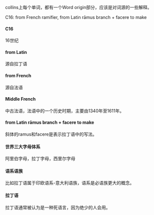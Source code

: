 collins上每个单词，都有一个Word origin部分，应该是对词源的一些解释。

C16: from French ramifier, from Latin rāmus branch + facere to make
#### C16
16世纪

#### from Latin
源自拉丁语

#### from French
源自法语

#### Middle French
中古法语，法语中的一个历史时期，主要由1340年至1611年。

#### from Latin rāmus branch + facere to make
斜体的ramus和facere是表示拉丁语中的写法。

#### 世界三大字母体系
阿里伯字母，拉丁字母，西里尔字母

#### 语系语族
比如拉丁语属于印欧语系-意大利语族，语系是必语族更大的概念。

#### 拉丁语
拉丁语通常被认为是一种死语言，因为绝少的人会用。
